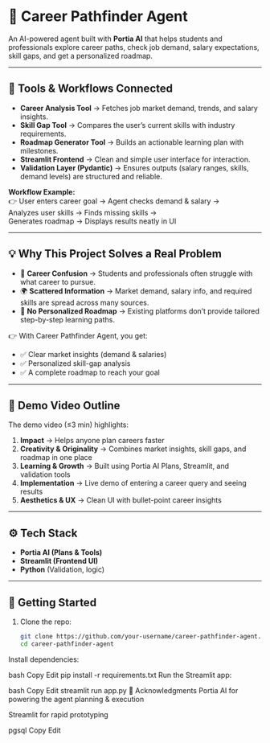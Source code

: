 # 🚀 Career Pathfinder Agent

An AI-powered agent built with **Portia AI** that helps students and professionals explore career paths, check job demand, salary expectations, skill gaps, and get a personalized roadmap.

---

## 🔗 Tools & Workflows Connected

- **Career Analysis Tool** → Fetches job market demand, trends, and salary insights.  
- **Skill Gap Tool** → Compares the user’s current skills with industry requirements.  
- **Roadmap Generator Tool** → Builds an actionable learning plan with milestones.  
- **Streamlit Frontend** → Clean and simple user interface for interaction.  
- **Validation Layer (Pydantic)** → Ensures outputs (salary ranges, skills, demand levels) are structured and reliable.  

**Workflow Example:**  
👉 User enters career goal → Agent checks demand & salary →  
Analyzes user skills → Finds missing skills →  
Generates roadmap → Displays results neatly in UI  

---

## 💡 Why This Project Solves a Real Problem

- 🎯 **Career Confusion** → Students and professionals often struggle with what career to pursue.  
- 🌍 **Scattered Information** → Market demand, salary info, and required skills are spread across many sources.  
- 🧩 **No Personalized Roadmap** → Existing platforms don’t provide tailored step-by-step learning paths.  

👉 With Career Pathfinder Agent, you get:  
- ✅ Clear market insights (demand & salaries)  
- ✅ Personalized skill-gap analysis  
- ✅ A complete roadmap to reach your goal  

---

## 🎥 Demo Video Outline

The demo video (≤3 min) highlights:  

1. **Impact** → Helps anyone plan careers faster  
2. **Creativity & Originality** → Combines market insights, skill gaps, and roadmap in one place  
3. **Learning & Growth** → Built using Portia AI Plans, Streamlit, and validation tools  
4. **Implementation** → Live demo of entering a career query and seeing results  
5. **Aesthetics & UX** → Clean UI with bullet-point career insights  

---

## ⚙️ Tech Stack

- **Portia AI (Plans & Tools)**  
- **Streamlit (Frontend UI)**  
- **Python** (Validation, logic)  

---

## 🚀 Getting Started

1. Clone the repo:  
   ```bash
   git clone https://github.com/your-username/career-pathfinder-agent.git
   cd career-pathfinder-agent
Install dependencies:

bash
Copy
Edit
pip install -r requirements.txt
Run the Streamlit app:

bash
Copy
Edit
streamlit run app.py
🙌 Acknowledgments
Portia AI for powering the agent planning & execution

Streamlit for rapid prototyping

pgsql
Copy
Edit
